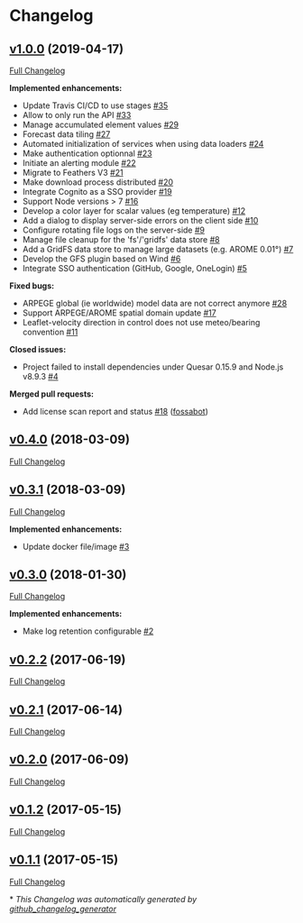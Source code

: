# Changelog

## [v1.0.0](https://github.com/weacast/weacast/tree/v1.0.0) (2019-04-17)

[Full Changelog](https://github.com/weacast/weacast/compare/v0.4.0...v1.0.0)

**Implemented enhancements:**

- Update Travis CI/CD to use stages [\#35](https://github.com/weacast/weacast/issues/35)
- Allow to only run the API [\#33](https://github.com/weacast/weacast/issues/33)
- Manage accumulated element values [\#29](https://github.com/weacast/weacast/issues/29)
- Forecast data tiling [\#27](https://github.com/weacast/weacast/issues/27)
- Automated initialization of services when using data loaders [\#24](https://github.com/weacast/weacast/issues/24)
- Make authentication optionnal [\#23](https://github.com/weacast/weacast/issues/23)
- Initiate an alerting module [\#22](https://github.com/weacast/weacast/issues/22)
- Migrate to Feathers V3 [\#21](https://github.com/weacast/weacast/issues/21)
- Make download process distributed [\#20](https://github.com/weacast/weacast/issues/20)
- Integrate Cognito as a SSO provider [\#19](https://github.com/weacast/weacast/issues/19)
- Support Node versions \> 7 [\#16](https://github.com/weacast/weacast/issues/16)
- Develop a color layer for scalar values \(eg temperature\) [\#12](https://github.com/weacast/weacast/issues/12)
- Add a dialog to display server-side errors on the client side [\#10](https://github.com/weacast/weacast/issues/10)
- Configure rotating file logs on the server-side [\#9](https://github.com/weacast/weacast/issues/9)
- Manage file cleanup for the 'fs'/'gridfs' data store [\#8](https://github.com/weacast/weacast/issues/8)
- Add a GridFS data store to manage large datasets \(e.g. AROME 0.01°\) [\#7](https://github.com/weacast/weacast/issues/7)
- Develop the GFS plugin based on Wind [\#6](https://github.com/weacast/weacast/issues/6)
- Integrate SSO authentication \(GitHub, Google, OneLogin\) [\#5](https://github.com/weacast/weacast/issues/5)

**Fixed bugs:**

- ARPEGE global \(ie worldwide\) model data are not correct anymore [\#28](https://github.com/weacast/weacast/issues/28)
- Support ARPEGE/AROME spatial domain update [\#17](https://github.com/weacast/weacast/issues/17)
- Leaflet-velocity direction in control does not use meteo/bearing convention [\#11](https://github.com/weacast/weacast/issues/11)

**Closed issues:**

- Project failed to install dependencies under Quesar 0.15.9 and Node.js v8.9.3 [\#4](https://github.com/weacast/weacast/issues/4)

**Merged pull requests:**

- Add license scan report and status [\#18](https://github.com/weacast/weacast/pull/18) ([fossabot](https://github.com/fossabot))

## [v0.4.0](https://github.com/weacast/weacast/tree/v0.4.0) (2018-03-09)

[Full Changelog](https://github.com/weacast/weacast/compare/v0.3.1...v0.4.0)

## [v0.3.1](https://github.com/weacast/weacast/tree/v0.3.1) (2018-03-09)

[Full Changelog](https://github.com/weacast/weacast/compare/v0.3.0...v0.3.1)

**Implemented enhancements:**

- Update docker file/image [\#3](https://github.com/weacast/weacast/issues/3)

## [v0.3.0](https://github.com/weacast/weacast/tree/v0.3.0) (2018-01-30)

[Full Changelog](https://github.com/weacast/weacast/compare/v0.2.2...v0.3.0)

**Implemented enhancements:**

- Make log retention configurable [\#2](https://github.com/weacast/weacast/issues/2)

## [v0.2.2](https://github.com/weacast/weacast/tree/v0.2.2) (2017-06-19)

[Full Changelog](https://github.com/weacast/weacast/compare/v0.2.1...v0.2.2)

## [v0.2.1](https://github.com/weacast/weacast/tree/v0.2.1) (2017-06-14)

[Full Changelog](https://github.com/weacast/weacast/compare/v0.2.0...v0.2.1)

## [v0.2.0](https://github.com/weacast/weacast/tree/v0.2.0) (2017-06-09)

[Full Changelog](https://github.com/weacast/weacast/compare/v0.1.2...v0.2.0)

## [v0.1.2](https://github.com/weacast/weacast/tree/v0.1.2) (2017-05-15)

[Full Changelog](https://github.com/weacast/weacast/compare/v0.1.1...v0.1.2)

## [v0.1.1](https://github.com/weacast/weacast/tree/v0.1.1) (2017-05-15)

[Full Changelog](https://github.com/weacast/weacast/compare/42b61c462c8a5fa6cff51eead8921a61d6fc73e3...v0.1.1)



\* *This Changelog was automatically generated by [github_changelog_generator](https://github.com/skywinder/Github-Changelog-Generator)*